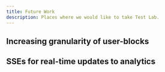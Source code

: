 ```yaml
---
title: Future Work
description: Places where we would like to take Test Lab.
---
```


## Increasing granularity of user-blocks

## SSEs for real-time updates to analytics
